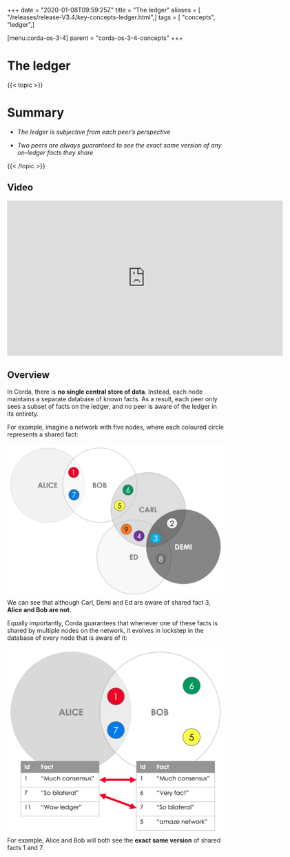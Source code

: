 +++
date = "2020-01-08T09:59:25Z"
title = "The ledger"
aliases = [ "/releases/release-V3.4/key-concepts-ledger.html",]
tags = [ "concepts", "ledger",]

[menu.corda-os-3-4]
parent = "corda-os-3-4-concepts"
+++


# The ledger


{{< topic >}}
# Summary


* *The ledger is subjective from each peer’s perspective*


* *Two peers are always guaranteed to see the exact same version of any on-ledger facts they share*



{{< /topic >}}
## Video

<iframe src="https://player.vimeo.com/video/213812040" width="640" height="360" frameborder="0" webkitallowfullscreen="true" mozallowfullscreen="true" allowfullscreen="true"></iframe>


<p></p>

## Overview

In Corda, there is **no single central store of data**. Instead, each node maintains a separate database of known
                facts. As a result, each peer only sees a subset of facts on the ledger, and no peer is aware of the ledger in its
                entirety.

For example, imagine a network with five nodes, where each coloured circle represents a shared fact:

![ledger venn](resources/ledger-venn.png "ledger venn")We can see that although Carl, Demi and Ed are aware of shared fact 3, **Alice and Bob are not**.

Equally importantly, Corda guarantees that whenever one of these facts is shared by multiple nodes on the network, it evolves
                in lockstep in the database of every node that is aware of it:

![ledger table](resources/ledger-table.png "ledger table")For example, Alice and Bob will both see the **exact same version** of shared facts 1 and 7.


